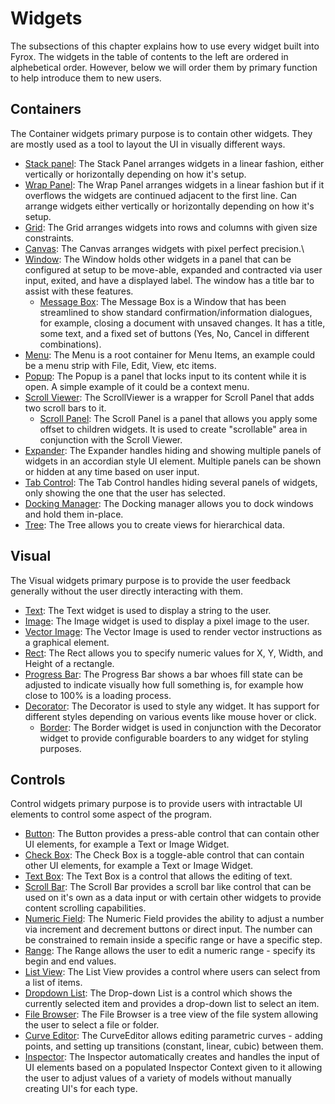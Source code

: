 # Widgets

The subsections of this chapter explains how to use every widget built into Fyrox. The widgets in the table of contents to the left are ordered in alphebetical order. However, below we will order them by primary function to help introduce them to new users.

## Containers

The Container widgets primary purpose is to contain other widgets. They are mostly used as a tool to layout the UI in visually different ways.

* [Stack panel](./stack_panel.md): The Stack Panel arranges widgets in a linear fashion, either vertically or horizontally depending on how it's setup.
* [Wrap Panel](./wrap_panel.md): The Wrap Panel arranges widgets in a linear fashion but if it overflows the widgets are continued adjacent to the first line. Can arrange widgets either vertically or horizontally depending on how it's setup.
* [Grid](./grid.md): The Grid arranges widgets into rows and columns with given size constraints.
* [Canvas](./canvas.md): The Canvas arranges widgets with pixel perfect precision.\
* [Window](./window.md): The Window holds other widgets in a panel that can be configured at setup to be move-able, expanded and contracted via user input, exited, and have a displayed label. The window has a title bar to assist with these features.
    * [Message Box](./message_box.md): The Message Box is a Window that has been streamlined to show standard confirmation/information dialogues, for example, closing a document with unsaved changes. It has a title, some text, and a fixed set of buttons (Yes, No, Cancel in different combinations).
* [Menu](./menu.md): The Menu is a root container for Menu Items, an example could be a menu strip with File, Edit, View, etc items.
* [Popup](./popup.md): The Popup is a panel that locks input to its content while it is open. A simple example of it could be a context menu.
* [Scroll Viewer](./scroll_viewer.md): The ScrollViewer is a wrapper for Scroll Panel that adds two scroll bars to it.
    * [Scroll Panel](./scroll_panel.md): The Scroll Panel is a panel that allows you apply some offset to children widgets. It is used to create "scrollable" area in conjunction with the Scroll Viewer.
* [Expander](./expander.md): The Expander handles hiding and showing multiple panels of widgets in an accordian style UI element. Multiple panels can be shown or hidden at any time based on user input.
* [Tab Control](./tab_control.md): The Tab Control handles hiding several panels of widgets, only showing the one that the user has selected.
* [Docking Manager](./dock.md): The Docking manager allows you to dock windows and hold them in-place.
* [Tree](./tree.md): The Tree allows you to create views for hierarchical data.

## Visual

The Visual widgets primary purpose is to provide the user feedback generally without the user directly interacting with them.

* [Text](./text.md): The Text widget is used to display a string to the user.
* [Image](./image.md): The Image widget is used to display a pixel image to the user.
* [Vector Image](./vector_image.md): The Vector Image is used to render vector instructions as a graphical element.
* [Rect](./rect.md): The Rect allows you to specify numeric values for X, Y, Width, and Height of a rectangle.
* [Progress Bar](./progress_bar.md): The Progress Bar shows a bar whoes fill state can be adjusted to indicate visually how full something is, for example how close to 100% is a loading process.
* [Decorator](./decorator.md): The Decorator is used to style any widget. It has support for different styles depending on various events like mouse hover or click.
    * [Border](./border.md): The Border widget is used in conjunction with the Decorator widget to provide configurable boarders to any widget for styling purposes.

## Controls

Control widgets primary purpose is to provide users with intractable UI elements to control some aspect of the program.

* [Button](./button.md): The Button provides a press-able control that can contain other UI elements, for example a Text or Image Widget.
* [Check Box](./checkbox/check_box.md): The Check Box is a toggle-able control that can contain other UI elements, for example a Text or Image Widget.
* [Text Box](./text_box.md): The Text Box is a control that allows the editing of text.
* [Scroll Bar](./scroll_bar.md): The Scroll Bar provides a scroll bar like control that can be used on it's own as a data input or with certain other widgets to provide content scrolling capabilities.
* [Numeric Field](./numeric.md): The Numeric Field provides the ability to adjust a number via increment and decrement buttons or direct input. The number can be constrained to remain inside a specific range or have a specific step.
* [Range](./range.md): The Range allows the user to edit a numeric range - specify its begin and end values.
* [List View](./list_view.md): The List View provides a control where users can select from a list of items.
* [Dropdown List](./dropdown_list.md): The Drop-down List is a control which shows the currently selected item and provides a drop-down list to select an item.
* [File Browser](./file_browser.md): The File Browser is a tree view of the file system allowing the user to select a file or folder.
* [Curve Editor](./curve_editor.md): The CurveEditor allows editing parametric curves - adding points, and setting up transitions (constant, linear, cubic) between them.
* [Inspector](./inspector.md): The Inspector automatically creates and handles the input of UI elements based on a populated Inspector Context given to it allowing the user to adjust values of a variety of models without manually creating UI's for each type.
